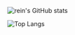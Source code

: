 ![rein's GitHub stats](https://github-readme-stats.vercel.app/api?username=reinlmao&show_icons=true&theme=aura_dark)

![Top Langs](https://github-readme-stats.vercel.app/api/top-langs/?username=reinlmao&theme=aura_dark)
